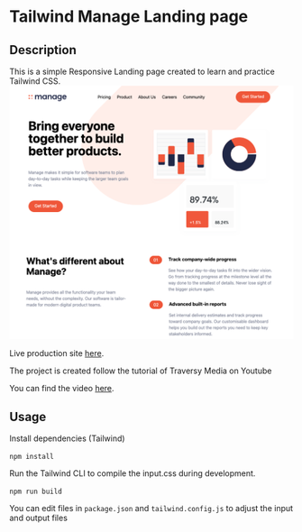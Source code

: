 # Tailwind Manage Landing page

## Description

This is a simple Responsive Landing page created to learn and practice Tailwind CSS.
![Manage Landing Page Images](./dist/img/screen.png)

Live production site [here](https://tailwind-landing-hao.netlify.app).

The project is created follow the tutorial of Traversy Media on Youtube

You can find the video [here](https://youtu.be/dFgzHOX84xQ).

## Usage

Install dependencies (Tailwind)

`npm install`

Run the Tailwind CLI to compile the input.css during development.

`npm run build`

You can edit files in `package.json` and `tailwind.config.js` to adjust the input and output files
